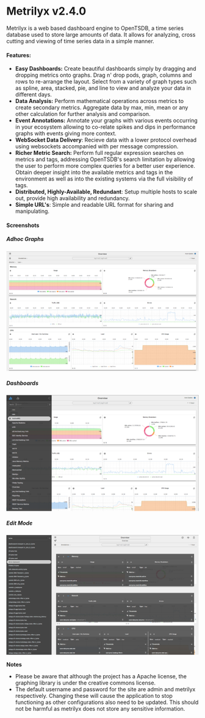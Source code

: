Metrilyx v2.4.0
===============
Metrilyx is a web based dashboard engine to OpenTSDB, a time series database used to store large amounts of data.  It allows for analyzing, cross cutting and viewing of time series data in a simple manner.

#### Features:
- **Easy Dashboards:** Create beautiful dashboards simply by dragging and dropping metrics onto graphs.  Drag n' drop pods, graph, columns and rows to re-arrange the layout.  Select from a variety of graph types such as spline, area, stacked, pie, and line to view and analyze your data in different days.
- **Data Analysis:** Perform mathematical operations across metrics to create secondary metrics.  Aggregate data by max, min, mean or any other calculation for further analysis and comparison.
- **Event Annotations:** Annotate your graphs with various events occurring in your ecosystem allowing to co-relate spikes and dips in performance graphs with events giving more context.
- **WebSocket Data Delivery**: Recieve data with a lower protocol overhead using websockets accompanied with per message compression.
- **Richer Metric Search:** Perform full regular expression searches on metrics and tags,  addressing OpenTSDB's search limitation by allowing the user to perform more complex queries for a better user experience.  Obtain deeper insight into the available metrics and tags in the environment as well as into the existing systems via the full visibility of tags.
- **Distributed, Highly-Available, Redundant**: Setup multiple hosts to scale out, provide high availability and redundancy.
- **Simple URL's**: Simple and readable URL format for sharing and manipulating.

#### Screenshots
##### Adhoc Graphs
![Alt text](www/imgs/readme/screenshot_1.png)
##### Dashboards
![Alt text](www/imgs/readme/screenshot_2.png)
##### Edit Mode
![Alt text](www/imgs/readme/screenshot_3.png)

**Notes**

- Please be aware that although the project has a Apache license, the graphing library is under the creative commons license.
- The default username and password for the site are admin and metrilyx respectively. Changing these will cause the application to stop functioning as other configurations also need to be updated.  This should not be harmful as metrilyx does not store any sensitive information.
